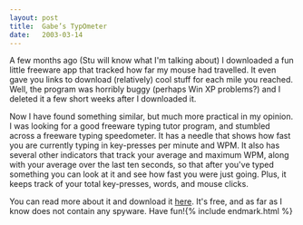 ```yaml
---
layout: post
title:  Gabe’s TypOmeter
date:   2003-03-14
---
```


A few months ago (Stu will know what I'm talking about) I downloaded a fun little freeware app that tracked how far my mouse had travelled. It even gave you links to download (relatively) cool stuff for each mile you reached. Well, the program was horribly buggy (perhaps Win XP problems?) and I deleted it a few short weeks after I downloaded it.

Now I have found something similar, but much more practical in my opinion. I was looking for a good freeware typing tutor program, and stumbled across a freeware typing speedometer. It has a needle that shows how fast you are currently typing in key-presses per minute and WPM. It also has several other indicators that track your average and maximum WPM, along with your average over the last ten seconds, so that after you've typed something you can look at it and see how fast you were just going. Plus, it keeps track of your total key-presses, words, and mouse clicks.

You can read more about it and download it [here](http://www.informatics.no/progvareTMLoc.htm). It's free, and as far as I know does not contain any spyware. Have fun!{% include endmark.html %}